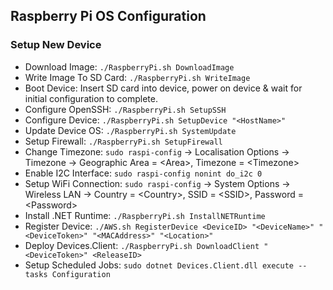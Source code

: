## Raspberry Pi OS Configuration

### Setup New Device
- Download Image: `./RaspberryPi.sh DownloadImage`
- Write Image To SD Card: `./RaspberryPi.sh WriteImage`
- Boot Device: Insert SD card into device, power on device & wait for initial configuration to complete.
- Configure OpenSSH: `./RaspberryPi.sh SetupSSH`
- Configure Device: `./RaspberryPi.sh SetupDevice "<HostName>"`
- Update Device OS: `./RaspberryPi.sh SystemUpdate`
- Setup Firewall: `./RaspberryPi.sh SetupFirewall`
- Change Timezone: `sudo raspi-config` -> Localisation Options -> Timezone -> Geographic Area = \<Area>, Timezone = \<Timezone>
- Enable I2C Interface: `sudo raspi-config nonint do_i2c 0`
- Setup WiFi Connection: `sudo raspi-config` -> System Options -> Wireless LAN -> Country = \<Country>, SSID = \<SSID>, Password = \<Password>
- Install .NET Runtime: `./RaspberryPi.sh InstallNETRuntime`
- Register Device: `./AWS.sh RegisterDevice <DeviceID> "<DeviceName>" "<DeviceToken>" "<MACAddress>" "<Location>"`
- Deploy Devices.Client: `./RaspberryPi.sh DownloadClient "<DeviceToken>" <ReleaseID>`
- Setup Scheduled Jobs: `sudo dotnet Devices.Client.dll execute --tasks Configuration`